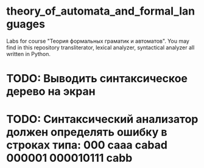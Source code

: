 # theory_of_automata_and_formal_languages
Labs for course "Теория формальных граматик и автоматов".
You may find in this repository transliterator, lexical analyzer, syntactical analyzer all written in Python.

# TODO: Выводить синтаксическое дерево на экран
# TODO: Синтаксический анализатор должен определять ошибку в строках типа: 000 caaa cabad 000001 000010111 cabb
